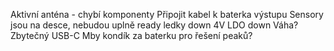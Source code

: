 Aktivní anténa - chybí komponenty
Připojit kabel k baterka výstupu
Sensory jsou na desce, nebudou uplně ready
ledky down
4V LDO down
Váha?
Zbytečný USB-C
Mby kondík za baterku pro řešení peaků? 